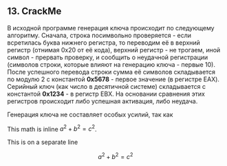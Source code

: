 ## 13.   CrackMe

В исходной программе генерация ключа происходит по следующему алгоритму. Сначала, строка посимвольно проверяется - если всретилась буква нижнего регистра, то переводим её в верхний регистр (отнимая 0x20 от её кода), верхний регистр - не трогаем, иной символ - прервать проверку, и сообщить о неудачной регистрации (символов строки, которые влияют на генерацию ключа - первые 10). После успешного перевода строки сумма её символов складывается по модулю 2 с константой **0x5678** - первое значение (в регистре EAX). Серийный ключ (как число в десятичной системе) складывается с константой **0x1234** - в регистр EBX. На основании сравнения этих регистров происходит либо успешная активация, либо неудача. 

Генерация ключа не составляет особых усилий, так как 

This math is inline $`a^2+b^2=c^2`$.

This is on a separate line

```math
a^2+b^2=c^2
```
